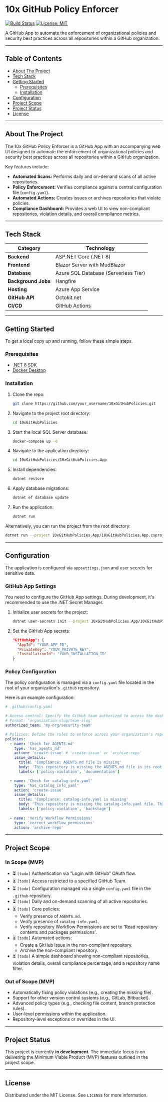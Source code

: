 # 10x GitHub Policy Enforcer

[![Build Status](https://img.shields.io/badge/build-passing-brightgreen)](https://github.com)
[![License: MIT](https://img.shields.io/badge/License-MIT-yellow.svg)](https://opensource.org/licenses/MIT)

A GitHub App to automate the enforcement of organizational policies and security best practices across all repositories within a GitHub organization.

---

## Table of Contents

- [About The Project](#about-the-project)
- [Tech Stack](#tech-stack)
- [Getting Started](#getting-started)
  - [Prerequisites](#prerequisites)
  - [Installation](#installation)
- [Configuration](#configuration)
- [Project Scope](#project-scope)
- [Project Status](#project-status)
- [License](#license)

---

## About The Project

The 10x GitHub Policy Enforcer is a GitHub App with an accompanying web UI designed to automate the enforcement of organizational policies and security best practices across all repositories within a GitHub organization.

Key features include:
*   **Automated Scans:** Performs daily and on-demand scans of all active repositories.
*   **Policy Enforcement:** Verifies compliance against a central configuration file (`config.yaml`).
*   **Automated Actions:** Creates issues or archives repositories that violate policies.
*   **Compliance Dashboard:** Provides a web UI to view non-compliant repositories, violation details, and overall compliance metrics.

---

## Tech Stack

| Category          | Technology                               |
| ----------------- | ---------------------------------------- |
| **Backend**       | ASP.NET Core (.NET 8)                    |
| **Frontend**      | Blazor Server with MudBlazor             |
| **Database**      | Azure SQL Database (Serverless Tier)     |
| **Background Jobs** | Hangfire                                 |
| **Hosting**       | Azure App Service                        |
| **GitHub API**    | Octokit.net                              |
| **CI/CD**         | GitHub Actions                           |

---

## Getting Started

To get a local copy up and running, follow these simple steps.

### Prerequisites

*   [.NET 8 SDK](https://dotnet.microsoft.com/download/dotnet/8.0)
*   [Docker Desktop](https://www.docker.com/products/docker-desktop/)

### Installation

1.  Clone the repo:
    ```sh
    git clone https://github.com/your_username/10xGitHubPolicies.git
    ```
2.  Navigate to the project root directory:
    ```sh
    cd 10xGitHubPolicies
    ```
3. Start the local SQL Server database:
    ```sh
    docker-compose up -d
    ```
4.  Navigate to the application directory:
    ```sh
    cd 10xGitHubPolicies/10xGitHubPolicies.App
    ```
5.  Install dependencies:
    ```sh
    dotnet restore
    ```
6. Apply database migrations:
    ```sh
    dotnet ef database update
    ```
7.  Run the application:
    ```sh
    dotnet run
    ```
Alternatively, you can run the project from the root directory:
```sh
dotnet run --project 10xGitHubPolicies.App/10xGitHubPolicies.App.csproj
```

---

## Configuration

The application is configured via `appsettings.json` and user secrets for sensitive data.

### GitHub App Settings
You need to configure the GitHub App settings. During development, it's recommended to use the .NET Secret Manager.

1.  Initialize user secrets for the project:
    ```sh
    dotnet user-secrets init --project 10xGitHubPolicies.App/10xGitHubPolicies.App.csproj
    ```
2.  Set the GitHub App secrets:
    ```json
    "GitHubApp": {
      "AppId": "YOUR_APP_ID",
      "PrivateKey": "YOUR_PRIVATE_KEY",
      "InstallationId": "YOUR_INSTALLATION_ID"
    }
    ```

### Policy Configuration
The policy configuration is managed via a `config.yaml` file located in the root of your organization's `.github` repository.

Here is an example configuration:

```yaml
# .github/config.yaml

# Access control: Specify the GitHub team authorized to access the dashboard.
# Format: 'organization-slug/team-slug'
authorized_team: 'my-org/security-team'

# Policies: Define the rules to enforce across your organization's repositories.
policies:
  - name: 'Check for AGENTS.md'
    type: 'has_agents_md'
    action: 'create-issue' # 'create-issue' or 'archive-repo'
    issue_details:
      title: 'Compliance: AGENTS.md file is missing'
      body: 'This repository is missing the AGENTS.md file in its root directory. Please add this file to comply with organization standards.'
      labels: ['policy-violation', 'documentation']

  - name: 'Check for catalog-info.yaml'
    type: 'has_catalog_info_yaml'
    action: 'create-issue'
    issue_details:
      title: 'Compliance: catalog-info.yaml is missing'
      body: 'This repository is missing the catalog-info.yaml file. This file is required for backstage.io service discovery.'
      labels: ['policy-violation', 'backstage']
      
  - name: 'Verify Workflow Permissions'
    type: 'correct_workflow_permissions'
    action: 'archive-repo'
```

---

## Project Scope

### In Scope (MVP)
*   ⏳ `[todo]` Authentication via "Login with GitHub" OAuth flow.
*   ⏳ `[todo]` Access restricted to a specified GitHub Team.
*   ⏳ `[todo]` Configuration managed via a single `config.yaml` file in the `.github` repository.
*   ⏳ `[todo]` Daily and on-demand scanning of all active repositories.
*   ⏳ `[todo]` Core policies:
    *   Verify presence of `AGENTS.md`.
    *   Verify presence of `catalog-info.yaml`.
    *   Verify repository Workflow Permissions are set to 'Read repository contents and packages permissions'.
*   ⏳ `[todo]` Automated actions:
    *   Create a GitHub Issue in the non-compliant repository.
    *   Archive the non-compliant repository.
*   ⏳ `[todo]` A simple dashboard showing non-compliant repositories, violation details, overall compliance percentage, and a repository name filter.

### Out of Scope (MVP)
*   Automatically fixing policy violations (e.g., creating the missing file).
*   Support for other version control systems (e.g., GitLab, Bitbucket).
*   Advanced policy types (e.g., checking file content, branch protection rules).
*   User-level permissions within the application.
*   Repository-level exceptions or overrides in the UI.

---

## Project Status

This project is currently **in development**. The immediate focus is on delivering the Minimum Viable Product (MVP) features outlined in the project scope.

---

## License

Distributed under the MIT License. See `LICENSE` for more information.

